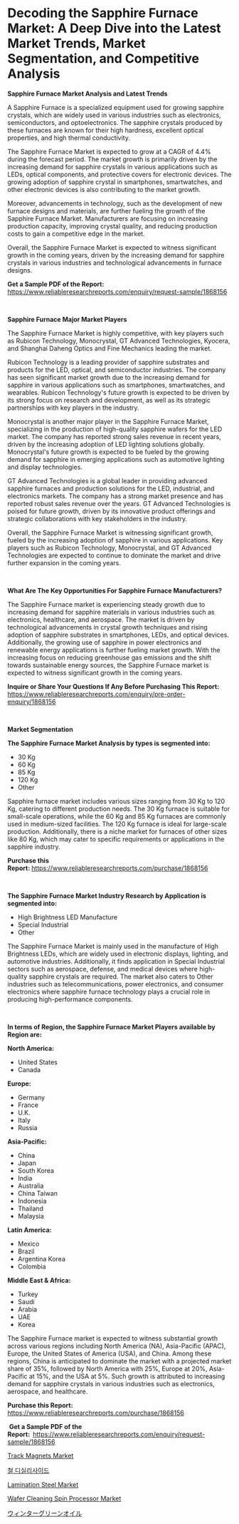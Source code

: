 <p><h1>Decoding the Sapphire Furnace Market: A Deep Dive into the Latest Market Trends, Market Segmentation, and Competitive Analysis</h1></p><p><strong>Sapphire Furnace Market Analysis and Latest Trends</strong></p>
<p><p>A Sapphire Furnace is a specialized equipment used for growing sapphire crystals, which are widely used in various industries such as electronics, semiconductors, and optoelectronics. The sapphire crystals produced by these furnaces are known for their high hardness, excellent optical properties, and high thermal conductivity.</p><p>The Sapphire Furnace Market is expected to grow at a CAGR of 4.4% during the forecast period. The market growth is primarily driven by the increasing demand for sapphire crystals in various applications such as LEDs, optical components, and protective covers for electronic devices. The growing adoption of sapphire crystal in smartphones, smartwatches, and other electronic devices is also contributing to the market growth.</p><p>Moreover, advancements in technology, such as the development of new furnace designs and materials, are further fueling the growth of the Sapphire Furnace Market. Manufacturers are focusing on increasing production capacity, improving crystal quality, and reducing production costs to gain a competitive edge in the market.</p><p>Overall, the Sapphire Furnace Market is expected to witness significant growth in the coming years, driven by the increasing demand for sapphire crystals in various industries and technological advancements in furnace designs.</p></p>
<p><strong>Get a Sample PDF of the Report:&nbsp;</strong> <a href="https://www.reliableresearchreports.com/enquiry/request-sample/1868156">https://www.reliableresearchreports.com/enquiry/request-sample/1868156</a></p>
<p>&nbsp;</p>
<p><strong>Sapphire Furnace Major Market Players</strong></p>
<p><p>The Sapphire Furnace Market is highly competitive, with key players such as Rubicon Technology, Monocrystal, GT Advanced Technologies, Kyocera, and Shanghai Daheng Optics and Fine Mechanics leading the market.</p><p>Rubicon Technology is a leading provider of sapphire substrates and products for the LED, optical, and semiconductor industries. The company has seen significant market growth due to the increasing demand for sapphire in various applications such as smartphones, smartwatches, and wearables. Rubicon Technology's future growth is expected to be driven by its strong focus on research and development, as well as its strategic partnerships with key players in the industry.</p><p>Monocrystal is another major player in the Sapphire Furnace Market, specializing in the production of high-quality sapphire wafers for the LED market. The company has reported strong sales revenue in recent years, driven by the increasing adoption of LED lighting solutions globally. Monocrystal's future growth is expected to be fueled by the growing demand for sapphire in emerging applications such as automotive lighting and display technologies.</p><p>GT Advanced Technologies is a global leader in providing advanced sapphire furnaces and production solutions for the LED, industrial, and electronics markets. The company has a strong market presence and has reported robust sales revenue over the years. GT Advanced Technologies is poised for future growth, driven by its innovative product offerings and strategic collaborations with key stakeholders in the industry.</p><p>Overall, the Sapphire Furnace Market is witnessing significant growth, fueled by the increasing adoption of sapphire in various applications. Key players such as Rubicon Technology, Monocrystal, and GT Advanced Technologies are expected to continue to dominate the market and drive further expansion in the coming years.</p></p>
<p>&nbsp;</p>
<p><strong>What Are The Key Opportunities For Sapphire Furnace Manufacturers?</strong></p>
<p><p>The Sapphire Furnace market is experiencing steady growth due to increasing demand for sapphire materials in various industries such as electronics, healthcare, and aerospace. The market is driven by technological advancements in crystal growth techniques and rising adoption of sapphire substrates in smartphones, LEDs, and optical devices. Additionally, the growing use of sapphire in power electronics and renewable energy applications is further fueling market growth. With the increasing focus on reducing greenhouse gas emissions and the shift towards sustainable energy sources, the Sapphire Furnace market is expected to witness significant growth in the coming years.</p></p>
<p><strong>Inquire or Share Your Questions If Any Before Purchasing This Report:</strong> <a href="https://www.reliableresearchreports.com/enquiry/pre-order-enquiry/1868156">https://www.reliableresearchreports.com/enquiry/pre-order-enquiry/1868156</a></p>
<p>&nbsp;</p>
<p><strong>Market Segmentation</strong></p>
<p><strong>The Sapphire Furnace Market Analysis by types is segmented into:</strong></p>
<p><ul><li>30 Kg</li><li>60 Kg</li><li>85 Kg</li><li>120 Kg</li><li>Other</li></ul></p>
<p><p>Sapphire furnace market includes various sizes ranging from 30 Kg to 120 Kg, catering to different production needs. The 30 Kg furnace is suitable for small-scale operations, while the 60 Kg and 85 Kg furnaces are commonly used in medium-sized facilities. The 120 Kg furnace is ideal for large-scale production. Additionally, there is a niche market for furnaces of other sizes like 80 Kg, which may cater to specific requirements or applications in the sapphire industry.</p></p>
<p><strong>Purchase this Report:&nbsp;</strong><a href="https://www.reliableresearchreports.com/purchase/1868156">https://www.reliableresearchreports.com/purchase/1868156</a></p>
<p>&nbsp;</p>
<p><strong>The Sapphire Furnace Market Industry Research by Application is segmented into:</strong></p>
<p><ul><li>High Brightness LED Manufacture</li><li>Special Industrial</li><li>Other</li></ul></p>
<p><p>The Sapphire Furnace Market is mainly used in the manufacture of High Brightness LEDs, which are widely used in electronic displays, lighting, and automotive industries. Additionally, it finds application in Special Industrial sectors such as aerospace, defense, and medical devices where high-quality sapphire crystals are required. The market also caters to Other industries such as telecommunications, power electronics, and consumer electronics where sapphire furnace technology plays a crucial role in producing high-performance components.</p></p>
<p>&nbsp;</p>
<p><strong>In terms of Region, the Sapphire Furnace Market Players available by Region are:</strong></p>
<p>
    <p> <strong> North America: </strong>
        <ul>
            <li>United States</li>
            <li>Canada</li>
        </ul>
        </p> 
    <p> <strong> Europe: </strong>
        <ul>
            <li>Germany</li>
            <li>France</li>
            <li>U.K.</li>
            <li>Italy</li>
            <li>Russia</li>
        </ul>
        </p> 
    <p> <strong> Asia-Pacific: </strong>
        <ul>
            <li>China</li>
            <li>Japan</li>
            <li>South Korea</li>
            <li>India</li>
            <li>Australia</li>
            <li>China Taiwan</li>
            <li>Indonesia</li>
            <li>Thailand</li>
            <li>Malaysia</li>
        </ul>
        </p> 
    <p> <strong> Latin America: </strong>
        <ul>
            <li>Mexico</li>
            <li>Brazil</li>
            <li>Argentina Korea</li>
            <li>Colombia</li>
        </ul>
        </p> 
    <p> <strong> Middle East & Africa: </strong>
        <ul>
            <li>Turkey</li>
            <li>Saudi</li>
            <li>Arabia</li>
            <li>UAE</li>
            <li>Korea</li>
        </ul>
    </p>
    </p>
<p><p>The Sapphire Furnace market is expected to witness substantial growth across various regions including North America (NA), Asia-Pacific (APAC), Europe, the United States of America (USA), and China. Among these regions, China is anticipated to dominate the market with a projected market share of 35%, followed by North America with 25%, Europe at 20%, Asia-Pacific at 15%, and the USA at 5%. Such growth is attributed to increasing demand for sapphire crystals in various industries such as electronics, aerospace, and healthcare.</p></p>
<p><strong>Purchase this Report: </strong><a href="https://www.reliableresearchreports.com/purchase/1868156">https://www.reliableresearchreports.com/purchase/1868156</a></p>
<p>&nbsp;<strong>Get a Sample PDF of the Report:&nbsp;&nbsp;</strong><a href="https://www.reliableresearchreports.com/enquiry/request-sample/1868156">https://www.reliableresearchreports.com/enquiry/request-sample/1868156</a></p>
<p><strong></strong></p>
<p><p><a href="https://github.com/fiixsa/Market-Research-Report-List-1/blob/main/track-magnets-market.md">Track Magnets Market</a></p><p><a href="https://github.com/bvubpqd5241630/Market-Research-Report-List-1/blob/main/5467593192304.md">철 디실리사이드</a></p><p><a href="https://github.com/Airanohannonzb68e5pb53oc1/Market-Research-Report-List-1/blob/main/lamination-steel-market.md">Lamination Steel Market</a></p><p><a href="https://issuu.com/reportprime-2/docs/wafer-cleaning-spin-processor-market-size-2030.ppt">Wafer Cleaning Spin Processor Market</a></p><p><a href="https://github.com/xemfu2379520/Market-Research-Report-List-1/blob/main/7097863192489.md">ウィンターグリーンオイル</a></p></p>
